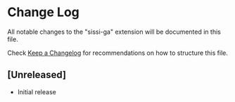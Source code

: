# Change Log

All notable changes to the "sissi-ga" extension will be documented in this file.

Check [Keep a Changelog](http://keepachangelog.com/) for recommendations on how to structure this file.

## [Unreleased]

- Initial release
